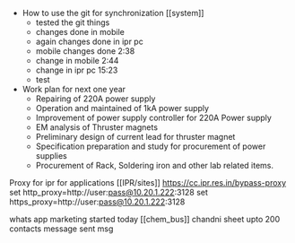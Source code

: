 - How to use the git for synchronization [[system]]
	- tested the git things
	- changes done in mobile 
	- again changes done in ipr pc
	- mobile changes done 2:38
	- change in mobile 2:44
	- change in ipr pc 15:23
	- test
- Work plan for next one year
	- Repairing of 220A power supply 
	- Operation and maintained of 1kA power supply
	- Improvement of power supply controller for 220A Power supply
	- EM analysis of Thruster magnets
	- Preliminary design of current lead for thruster magnet
	- Specification preparation and study for procurement of power supplies
	- Procurement of Rack, Soldering iron and other lab related items.

Proxy for ipr for applications [[IPR/sites]]
	https://cc.ipr.res.in/bypass-proxy
	set http_proxy=http://user:pass@10.20.1.222:3128
	set https_proxy=http://user:pass@10.20.1.222:3128



whats app marketing started today [[chem_bus]]
	chandni sheet
		upto 200 contacts message sent 
	msg
		

